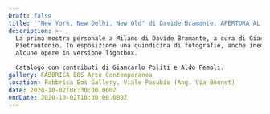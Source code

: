 ```yaml
---
Draft: false
title: '"New York, New Delhi, New Old" di Davide Bramante. APERTURA AL PUBBLICO'
description: >-
  La prima mostra personale a Milano di Davide Bramante, a cura di Giacinto Di
  Pietrantonio. In esposizione una quindicina di fotografie, anche inedite, e
  alcune opere in versione lightbox.

  Catalogo con contributi di Giancarlo Politi e Aldo Pemoli.
gallery: FABBRICA EOS Arte Contemporanea
location: Fabbrica Eos Gallery, Viale Pasubio (Ang. Via Bonnet)
date: 2020-10-02T08:30:00.000Z
endDate: 2020-10-02T16:30:00.000Z
---
```

